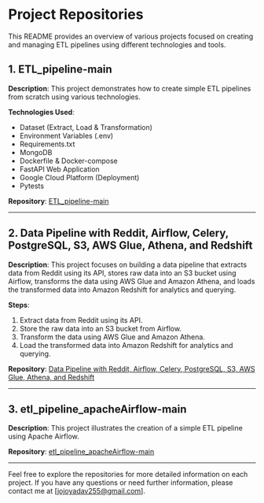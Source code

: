 # Project Repositories

This README provides an overview of various projects focused on creating and managing ETL pipelines using different technologies and tools.

## 1. ETL_pipeline-main

**Description**: This project demonstrates how to create simple ETL pipelines from scratch using various technologies.

**Technologies Used**:
- Dataset (Extract, Load & Transformation)
- Environment Variables (.env)
- Requirements.txt
- MongoDB
- Dockerfile & Docker-compose
- FastAPI Web Application
- Google Cloud Platform (Deployment)
- Pytests

**Repository**: [ETL_pipeline-main](https://github.com/jyotiyadav94/ETL_DataPipelines/tree/main/ETL_pipeline-main)

---

## 2. Data Pipeline with Reddit, Airflow, Celery, PostgreSQL, S3, AWS Glue, Athena, and Redshift

**Description**: This project focuses on building a data pipeline that extracts data from Reddit using its API, stores raw data into an S3 bucket using Airflow, transforms the data using AWS Glue and Amazon Athena, and loads the transformed data into Amazon Redshift for analytics and querying.

**Steps**:
1. Extract data from Reddit using its API.
2. Store the raw data into an S3 bucket from Airflow.
3. Transform the data using AWS Glue and Amazon Athena.
4. Load the transformed data into Amazon Redshift for analytics and querying.

**Repository**: [Data Pipeline with Reddit, Airflow, Celery, PostgreSQL, S3, AWS Glue, Athena, and Redshift](https://github.com/jyotiyadav94/ETL_DataPipelines/tree/main/End-to-End-DataEngineeringPipeline)

---

## 3. etl_pipeline_apacheAirflow-main

**Description**: This project illustrates the creation of a simple ETL pipeline using Apache Airflow.

**Repository**: [etl_pipeline_apacheAirflow-main](https://github.com/jyotiyadav94/ETL_DataPipelines/tree/main/etl_pipeline_apacheAirflow-main)

---

Feel free to explore the repositories for more detailed information on each project. If you have any questions or need further information, please contact me at [jojoyadav255@gmail.com].
